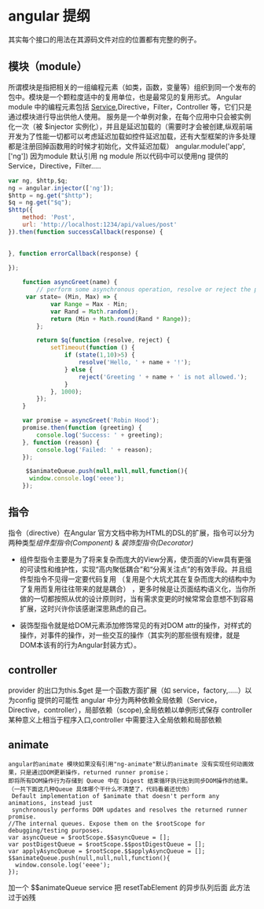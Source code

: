 # angular 提纲
其实每个接口的用法在其源码文件对应的位置都有完整的例子。
## 模块（module）

所谓模块是指把相关的一组编程元素（如类，函数，变量等）组织到同一个发布的包中。模块是一个颗粒度适中的复用单位，也是最常见的复用形式。
Angular module 中的编程元素包括 [Service](https://segmentfault.com/a/1190000003096933),Directive，Filter，Controller 等，它们只是通过模块进行导出供他人使用。
服务是一个单例对象，在每个应用中只会被实例化一次（被 $injector 实例化），并且是延迟加载的（需要时才会被创建,纵观前端开发为了性能一切都可以考虑延迟加载如控件延迟加载，还有大型框架的许多处理都是注册回掉函数用的时候才初始化，文件延迟加载）
angular.module('app', ['ng']) 因为module 默认引用 ng module 所以代码中可以使用ng 提供的 Service，Directive，Filter.....
```javascript
var ng, $http,$q;
ng = angular.injector(['ng']);
$http = ng.get("$http");
$q = ng.get("$q");
$http({
    method: 'Post',
    url: 'http://localhost:1234/api/values/post'
}).then(function successCallback(response) {
   

}, function errorCallback(response) {
   
});

    function asyncGreet(name) {
        // perform some asynchronous operation, resolve or reject the promise when appropriate.
     var state= (Min, Max) => {
            var Range = Max - Min;
            var Rand = Math.random();
            return (Min + Math.round(Rand * Range));
        };

        return $q(function (resolve, reject) {
            setTimeout(function () {
                if (state(1,10)>5) {
                    resolve('Hello, ' + name + '!');
                } else {
                    reject('Greeting ' + name + ' is not allowed.');
                }
            }, 1000);
        });
    }

    var promise = asyncGreet('Robin Hood');
    promise.then(function (greeting) {
        console.log('Success: ' + greeting);
    }, function (reason) {
        console.log('Failed: ' + reason);
    });

     $$animateQueue.push(null,null,null,function(){
      window.console.log('eeee');
    });
```
## 指令

指令（directive）在Angular 官方文档中称为HTML的DSL的扩展，指令可以分为两种类型*组件型指令(Component)* & *装饰型指令(Decorator)*
- 组件型指令主要是为了将来复杂而庞大的View分离，使页面的View具有更强的可读性和维护性，实现“高内聚低耦合”和“分离关注点”的有效手段。并且组件型指令不见得一定要代码复用
（复用是个大坑尤其在复杂而庞大的结构中为了复用而复用往往带来的就是耦合）
，更多时候是让页面结构语义化，当你所做的一切都按照从优的设计原则时，当有需求变更的时候常常会意想不到容易扩展，这时兴许你该感谢深思熟虑的自己。

- 装饰型指令就是给DOM元素添加修饰常见的有对DOM attr的操作，对样式的操作，对事件的操作，对一些交互的操作（其实列的那些很有规律，就是DOM本该有的行为Angular封装方式）。
## controller 
provider 的出口为this.$get 是一个函数方面扩展（如 service，factory,.....）以为config 提供的可能性
angular 中分为两种依赖全局依赖（Service，Directive，controller），局部依赖（scope),全局依赖以单例形式保存
controller 某种意义上相当于程序入口,controller 中需要注入全局依赖和局部依赖

## animate 
    angular的animate 模块如果没有引用"ng-animate"默认的animate 没有实现任何动画效果，只是通过DOM更新操作，returned runner promise；
    即将所有DOM操作行为存储到 Queue 中在 Digest 结束循环执行达到同步DOM操作的结果。（一共下面这几种Queue 具体哪个干什么不清楚了，代码看着还忧伤）
     Default implementation of $animate that doesn't perform any animations, instead just
     synchronously performs DOM updates and resolves the returned runner promise.
    //The internal queues. Expose them on the $rootScope for debugging/testing purposes.
    var asyncQueue = $rootScope.$$asyncQueue = [];
    var postDigestQueue = $rootScope.$$postDigestQueue = [];
    var applyAsyncQueue = $rootScope.$$applyAsyncQueue = [];
    $$animateQueue.push(null,null,null,function(){
      window.console.log('eeee');
    });
加一个 $$animateQueue service
把 resetTabElement 的异步队列后面
此方法过于凶残
